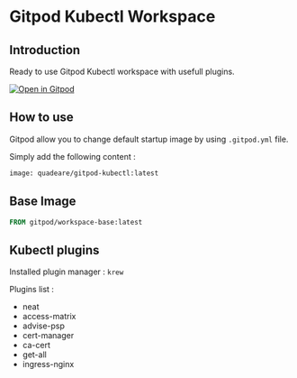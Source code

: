 # Gitpod Kubectl Workspace

## Introduction

Ready to use Gitpod Kubectl workspace with usefull plugins.

[![Open in Gitpod](https://gitpod.io/button/open-in-gitpod.svg)](https://gitpod.io/#https://gitlab.com/quadeare/gitpod-kubectl.git)

## How to use

Gitpod allow you to change default startup image by using `.gitpod.yml` file.

Simply add the following content :

```bash
image: quadeare/gitpod-kubectl:latest

```

## Base Image

``` dockerfile
FROM gitpod/workspace-base:latest
```

## Kubectl plugins

Installed plugin manager : `krew`

Plugins list : 

- neat 
- access-matrix
- advise-psp
- cert-manager
- ca-cert
- get-all
- ingress-nginx


